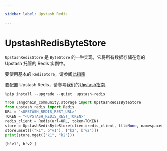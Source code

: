 ```yaml
---

sidebar_label: Upstash Redis

---
```


# UpstashRedisByteStore

`UpstashRedisStore` 是 `ByteStore` 的一种实现，它将所有数据存储在您的 Upstash 托管的 Redis 实例中。

要使用基本的 `RedisStore`，请参阅[此指南](/docs/integrations/stores/redis/)

要配置 Upstash Redis，请参考我们的[Upstash指南](/docs/integrations/providers/upstash).

```python
%pip install --upgrade --quiet  upstash-redis
```

```python
from langchain_community.storage import UpstashRedisByteStore
from upstash_redis import Redis
URL = "<UPSTASH_REDIS_REST_URL>"
TOKEN = "<UPSTASH_REDIS_REST_TOKEN>"
redis_client = Redis(url=URL, token=TOKEN)
store = UpstashRedisByteStore(client=redis_client, ttl=None, namespace="test-ns")
store.mset([("k1", b"v1"), ("k2", b"v2")])
print(store.mget(["k1", "k2"]))
```

```output
[b'v1', b'v2']
```